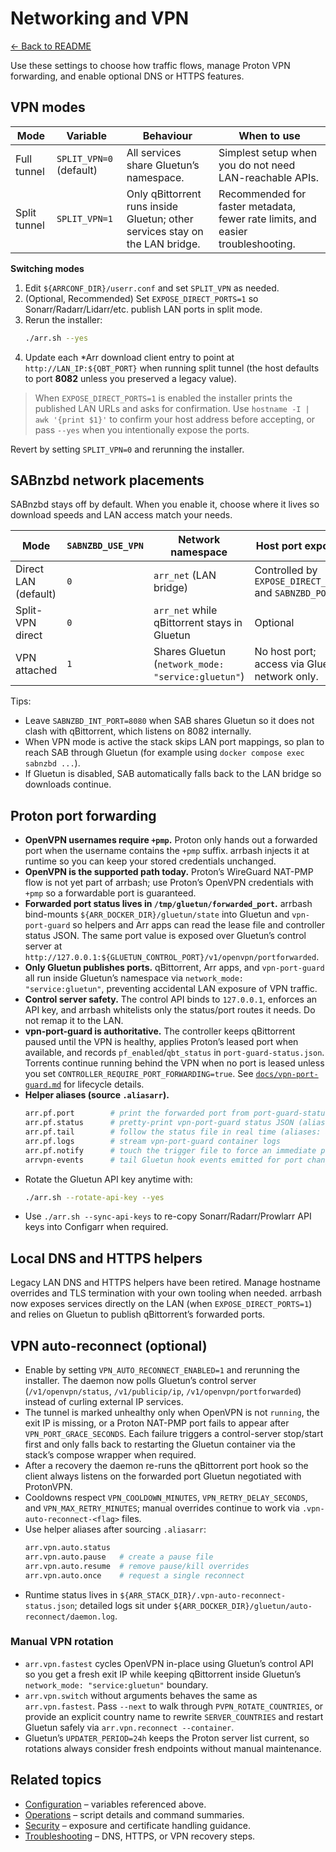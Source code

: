 # Networking and VPN

[← Back to README](../README.md)

Use these settings to choose how traffic flows, manage Proton VPN forwarding, and enable optional DNS or HTTPS features.

## VPN modes
| Mode | Variable | Behaviour | When to use |
| --- | --- | --- | --- |
| Full tunnel | `SPLIT_VPN=0` (default) | All services share Gluetun’s namespace. | Simplest setup when you do not need LAN-reachable APIs. |
| Split tunnel | `SPLIT_VPN=1` | Only qBittorrent runs inside Gluetun; other services stay on the LAN bridge. | Recommended for faster metadata, fewer rate limits, and easier troubleshooting. |

**Switching modes**
1. Edit `${ARRCONF_DIR}/userr.conf` and set `SPLIT_VPN` as needed.
2. (Optional, Recommended) Set `EXPOSE_DIRECT_PORTS=1` so Sonarr/Radarr/Lidarr/etc. publish LAN ports in split mode.
3. Rerun the installer:
   ```bash
   ./arr.sh --yes
   ```
4. Update each *Arr download client entry to point at `http://LAN_IP:${QBT_PORT}` when running split tunnel (the
   host defaults to port **8082** unless you preserved a legacy value).

> When `EXPOSE_DIRECT_PORTS=1` is enabled the installer prints the published LAN URLs and asks for confirmation. Use `hostname -I | awk '{print $1}'` to confirm your host address before accepting, or pass `--yes` when you intentionally expose the ports.

Revert by setting `SPLIT_VPN=0` and rerunning the installer.

## SABnzbd network placements

SABnzbd stays off by default. When you enable it, choose where it lives so download speeds and LAN access match your needs.

| Mode | `SABNZBD_USE_VPN` | Network namespace | Host port exposure | Notes |
| --- | --- | --- | --- | --- |
| Direct LAN (default) | `0` | `arr_net` (LAN bridge) | Controlled by `EXPOSE_DIRECT_PORTS` and `SABNZBD_PORT`. | Keeps SAB reachable by Sonarr/Radarr/Lidarr/Prowlarr over the LAN. |
| Split-VPN direct | `0` | `arr_net` while qBittorrent stays in Gluetun | Optional | Works well with the default qBittorrent port (`8082`) so SAB can keep port 8080. |
| VPN attached | `1` | Shares Gluetun (`network_mode: "service:gluetun"`) | No host port; access via Gluetun network only. | Use when Usenet providers must see the VPN exit IP. |

Tips:

- Leave `SABNZBD_INT_PORT=8080` when SAB shares Gluetun so it does not clash with qBittorrent, which listens on 8082 internally.
- When VPN mode is active the stack skips LAN port mappings, so plan to reach SAB through Gluetun (for example using `docker compose exec sabnzbd ...`).
- If Gluetun is disabled, SAB automatically falls back to the LAN bridge so downloads continue.

## Proton port forwarding
- **OpenVPN usernames require `+pmp`.** Proton only hands out a forwarded port when the username contains the `+pmp` suffix. arrbash injects it at runtime so you can keep your stored credentials unchanged.
- **OpenVPN is the supported path today.** Proton’s WireGuard NAT-PMP flow is not yet part of arrbash; use Proton’s OpenVPN credentials with `+pmp` so a forwardable port is guaranteed.
- **Forwarded port status lives in `/tmp/gluetun/forwarded_port`.** arrbash bind-mounts `${ARR_DOCKER_DIR}/gluetun/state` into Gluetun and `vpn-port-guard` so helpers and Arr apps can read the lease file and controller status JSON. The same port value is exposed over Gluetun’s control server at `http://127.0.0.1:${GLUETUN_CONTROL_PORT}/v1/openvpn/portforwarded`.
- **Only Gluetun publishes ports.** qBittorrent, Arr apps, and `vpn-port-guard` all run inside Gluetun’s namespace via `network_mode: "service:gluetun"`, preventing accidental LAN exposure of VPN traffic.
- **Control server safety.** The control API binds to `127.0.0.1`, enforces an API key, and arrbash whitelists only the status/port routes it needs. Do not remap it to the LAN.
- **vpn-port-guard is authoritative.** The controller keeps qBittorrent paused until the VPN is healthy, applies Proton’s leased port when available, and records `pf_enabled`/`qbt_status` in `port-guard-status.json`. Torrents continue running behind the VPN when no port is leased unless you set `CONTROLLER_REQUIRE_PORT_FORWARDING=true`. See [`docs/vpn-port-guard.md`](./vpn-port-guard.md) for lifecycle details.
- **Helper aliases (source `.aliasarr`).**
  ```bash
  arr.pf.port        # print the forwarded port from port-guard-status.json
  arr.pf.status      # pretty-print vpn-port-guard status JSON (aliases: arrvpn)
  arr.pf.tail        # follow the status file in real time (aliases: arrvpn-watch)
  arr.pf.logs        # stream vpn-port-guard container logs
  arr.pf.notify      # touch the trigger file to force an immediate poll
  arrvpn-events      # tail Gluetun hook events emitted for port changes
  ```
- Rotate the Gluetun API key anytime with:
  ```bash
  ./arr.sh --rotate-api-key --yes
  ```
- Use `./arr.sh --sync-api-keys` to re-copy Sonarr/Radarr/Prowlarr API keys into Configarr when required.

## Local DNS and HTTPS helpers

Legacy LAN DNS and HTTPS helpers have been retired. Manage hostname overrides and TLS termination with your own tooling when needed. arrbash now exposes services directly on the LAN (when `EXPOSE_DIRECT_PORTS=1`) and relies on Gluetun to publish qBittorrent’s forwarded ports.

## VPN auto-reconnect (optional)
- Enable by setting `VPN_AUTO_RECONNECT_ENABLED=1` and rerunning the installer. The daemon now polls Gluetun’s control server (`/v1/openvpn/status`, `/v1/publicip/ip`, `/v1/openvpn/portforwarded`) instead of curling external IP services.
- The tunnel is marked unhealthy only when OpenVPN is not `running`, the exit IP is missing, or a Proton NAT-PMP port fails to appear after `VPN_PORT_GRACE_SECONDS`. Each failure triggers a control-server stop/start first and only falls back to restarting the Gluetun container via the stack’s compose wrapper when required.
- After a recovery the daemon re-runs the qBittorrent port hook so the client always listens on the forwarded port Gluetun negotiated with ProtonVPN.
- Cooldowns respect `VPN_COOLDOWN_MINUTES`, `VPN_RETRY_DELAY_SECONDS`, and `VPN_MAX_RETRY_MINUTES`; manual overrides continue to work via `.vpn-auto-reconnect-<flag>` files.
- Use helper aliases after sourcing `.aliasarr`:
  ```bash
  arr.vpn.auto.status
  arr.vpn.auto.pause   # create a pause file
  arr.vpn.auto.resume  # remove pause/kill overrides
  arr.vpn.auto.once    # request a single reconnect
  ```
- Runtime status lives in `${ARR_STACK_DIR}/.vpn-auto-reconnect-status.json`; detailed logs sit under `${ARR_DOCKER_DIR}/gluetun/auto-reconnect/daemon.log`.

### Manual VPN rotation
- `arr.vpn.fastest` cycles OpenVPN in-place using Gluetun’s control API so you get a fresh exit IP while keeping qBittorrent inside Gluetun’s `network_mode: "service:gluetun"` boundary.
- `arr.vpn.switch` without arguments behaves the same as `arr.vpn.fastest`. Pass `--next` to walk through `PVPN_ROTATE_COUNTRIES`, or provide an explicit country name to rewrite `SERVER_COUNTRIES` and restart Gluetun safely via `arr.vpn.reconnect --container`.
- Gluetun’s `UPDATER_PERIOD=24h` keeps the Proton server list current, so rotations always consider fresh endpoints without manual maintenance.

## Related topics
- [Configuration](configuration.md) – variables referenced above.
- [Operations](operations.md) – script details and command summaries.
- [Security](security.md) – exposure and certificate handling guidance.
- [Troubleshooting](troubleshooting.md) – DNS, HTTPS, or VPN recovery steps.
